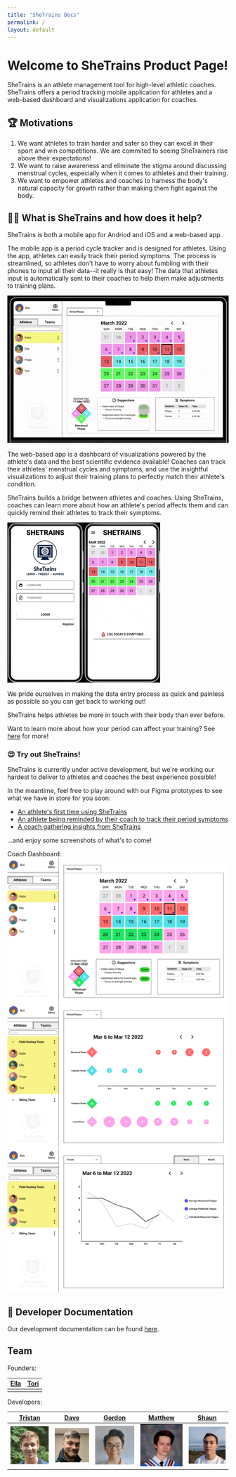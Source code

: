 ```yaml
---
title: "SheTrains Docs"
permalink: /
layout: default
---
```


# Welcome to SheTrains Product Page!
SheTrains is an athlete management tool for high-level athletic coaches. SheTrains offers a period tracking mobile application for athletes and a web-based dashboard and visualizations application for coaches.

## :trophy: Motivations
   1. We want athletes to train harder and safer so they can excel in their sport and win competitions. We are commited to seeing SheTrainers rise above their expectations!
   2. We want to raise awareness and eliminate the stigma around discussing menstrual cycles, especially when it comes to athletes and their training.
   3. We want to empower athletes and coaches to harness the body's natural capacity for growth rather than making them fight against the body.

## :weight_lifting_woman: What is SheTrains and how does it help?
SheTrains is both a mobile app for Andriod and iOS and a web-based app.

The mobile app is a period cycle tracker and is designed for athletes. Using the app, athletes can easily track their period symptoms. The process is streamlined, so athletes don't have to worry about fumbling with their phones to input all their data--it really is that easy! The data that athletes input is automatically sent to their coaches to help them make adjustments to training plans.

![dashboard_view](/docs/assets/imgs/dashboard_view.gif)

The web-based app is a dashboard of visualizations powered by the athlete's data and the best scientific evidence available! Coaches can track their athletes' menstrual cycles and symptoms, and use the insightful visualizations to adjust their training plans to perfectly match their athlete's condition.

SheTrains builds a bridge between athletes and coaches. Using SheTrains, coaches can learn more about how an athlete's period affects them and can quickly remind their athletes to track their symptoms.

![initial_data_input](/docs/assets/imgs/initial_data_input.gif)![symptoms_input](/docs/assets/imgs/symptoms_input.gif)

We pride ourselves in making the data entry process as quick and painless as possible so you can get back to working out!

SheTrains helps athletes be more in touch with their body than ever before.

Want to learn more about how your period can affect your training? See [here](period_training_impacts.md) for more!

### :heart_eyes: Try out SheTrains!

SheTrains is currently under active development, but we're working our hardest to deliver to athletes and coaches the best experience possible!

In the meantime, feel free to play around with our Figma prototypes to see what we have in store for you soon:
- [An athlete's first time using SheTrains](https://www.figma.com/proto/7DlVf29q5uVEQFIar38SYF/SheTrains-Prototype?node-id=250%3A389&scaling=scale-down&page-id=248%3A68&starting-point-node-id=250%3A389)
- [An athlete being reminded by their coach to track their period symptoms](https://www.figma.com/proto/7DlVf29q5uVEQFIar38SYF/SheTrains-Prototype?node-id=294%3A2228&scaling=scale-down&page-id=294%3A1182&starting-point-node-id=294%3A2228)
- [A coach gathering insights from SheTrains](https://www.figma.com/proto/7DlVf29q5uVEQFIar38SYF/SheTrains-Prototype?node-id=582%3A2211&scaling=scale-down&page-id=582%3A2210&starting-point-node-id=582%3A2211)

...and enjoy some screenshots of what's to come!

Coach Dashboard:
![dashboard_calendar_viz](/docs/assets/imgs/dashboard_calendar_viz.png) ![dashboard_period_phases_viz](/docs/assets/imgs/dashboard_period_phases_viz.png) ![dashboard_fatigue_viz](/docs/assets/imgs/dashboard_fatigue_viz.png)

## :book: Developer Documentation
Our development documentation can be found [here](dev_docs.md).

## Team
Founders:

| [Ella](https://www.linkedin.com/in/ella-stephen-2274b9230) | [Tori](https://www.linkedin.com/in/tori-kalyniuk-9554aa179) |
| ---- | ---- |
|      |      |

Developers: 

| [Tristan](https://github.com/cusitristan)| [Dave](https://github.com/NewcDukem) | [Gordon](https://github.com/gordonchiang) | [Matthew](https://github.com/matthewvb77) | [Shaun](https://github.com/LivingInLimbo) |
| ---------------------------------------- | ------------------------------------ | ----------------------------------------- | ----------------------------------------- | ---------------------------------------- |
|![Tristan_img](/docs/assets/imgs/Tristan_img.png)|![Dave_img](/docs/assets/imgs/Dave_img.png)|![Gordon_img](/docs/assets/imgs/Gordon_img.png)|![Matthew_img](/docs/assets/imgs/Matthew_img.png)|![Shaun_img](/docs/assets/imgs/Shaun_img.png)|
